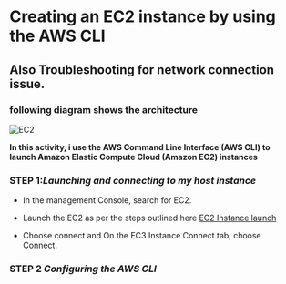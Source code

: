 # Creating an EC2 instance by using the AWS CLI

## Also Troubleshooting for network connection issue.

### following diagram shows the architecture

![EC2](https://labs.vocareum.com/web/2772319/2136923.0/ASNLIB/public/docs/lang/en-us/images/Architecture.png)

**In this activity, i use the AWS Command Line Interface (AWS CLI) to launch Amazon Elastic Compute Cloud (Amazon EC2) instances**

### STEP 1:*Launching and connecting to my host instance*
    
- In the management Console, search for EC2.

- Launch the EC2 as per the steps outlined here [EC2 Instance launch](https://docs.aws.amazon.com/AWSEC2/latest/UserGuide/EC2_GetStarted.html)

- Choose connect and On the EC3 Instance Connect tab, choose Connect.

### STEP 2 *Configuring the AWS CLI*
